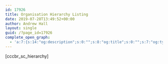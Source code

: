 ```yaml
---
id: 17926
title: Organisation Hierarchy Listing
date: 2019-07-28T13:49:52+00:00
author: Andrew Hall
layout: single
guid: /?page_id=17926
complete_open_graph:
  - 'a:7:{s:14:"og:description";s:0:"";s:8:"og:title";s:0:"";s:7:"og:type";s:0:"";s:12:"twitter:card";s:7:"summary";s:15:"twitter:creator";s:0:"";s:19:"twitter:description";s:0:"";s:8:"og:image";s:0:"";}'
---
```

[cccbr\_sc\_hierarchy]

